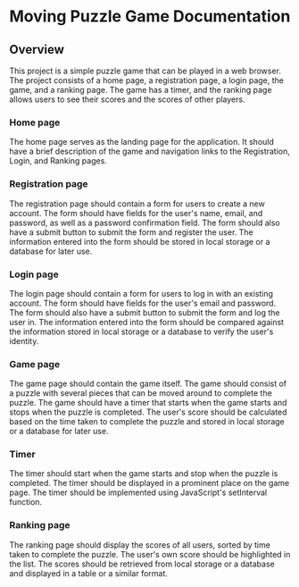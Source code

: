 # Moving Puzzle Game Documentation

## Overview
This project is a simple puzzle game that can be played in a web browser. The project consists of a home page, a registration page, a login page, the game, and a ranking page. The game has a timer, and the ranking page allows users to see their scores and the scores of other players.

### Home page
The home page serves as the landing page for the application. It should have a brief description of the game and navigation links to the Registration, Login, and Ranking pages.

### Registration page
The registration page should contain a form for users to create a new account.
The form should have fields for the user's name, email, and password, as well as a password confirmation field.
The form should also have a submit button to submit the form and register the user.
The information entered into the form should be stored in local storage or a database for later use.

### Login page
The login page should contain a form for users to log in with an existing account.
The form should have fields for the user's email and password.
The form should also have a submit button to submit the form and log the user in.
The information entered into the form should be compared against the information stored in local storage or a database to verify the user's identity.

### Game page
The game page should contain the game itself.
The game should consist of a puzzle with several pieces that can be moved around to complete the puzzle.
The game should have a timer that starts when the game starts and stops when the puzzle is completed.
The user's score should be calculated based on the time taken to complete the puzzle and stored in local storage or a database for later use.

### Timer
The timer should start when the game starts and stop when the puzzle is completed.
The timer should be displayed in a prominent place on the game page.
The timer should be implemented using JavaScript's setInterval function.

### Ranking page
The ranking page should display the scores of all users, sorted by time taken to complete the puzzle.
The user's own score should be highlighted in the list.
The scores should be retrieved from local storage or a database and displayed in a table or a similar format.
